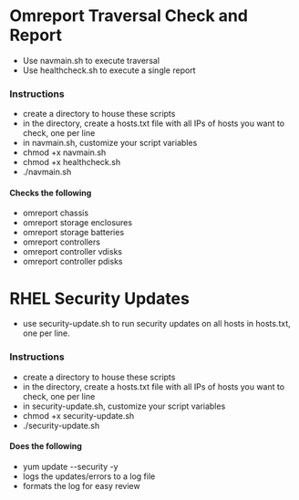 # Omreport Traversal Check and Report
- Use navmain.sh to execute traversal
- Use healthcheck.sh to execute a single report

### Instructions
- create a directory to house these scripts
- in the directory, create a hosts.txt file with all IPs of hosts you want to check, one per line
- in navmain.sh, customize your script variables
- chmod +x navmain.sh
- chmod +x healthcheck.sh
- ./navmain.sh

#### Checks the following
- omreport chassis
- omreport storage enclosures
- omreport storage batteries
- omreport controllers
- omreport controller vdisks
- omreport controller pdisks


# RHEL Security Updates
- use security-update.sh to run security updates on all hosts in hosts.txt, one per line.

### Instructions
- create a directory to house these scripts
- in the directory, create a hosts.txt file with all IPs of hosts you want to check, one per line
- in security-update.sh, customize your script variables
- chmod +x security-update.sh
- ./security-update.sh

#### Does the following
- yum update --security -y
- logs the updates/errors to a log file
- formats the log for easy review
